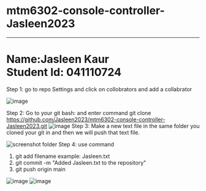 # mtm6302-console-controller-Jasleen2023
<hr><h1>Name:Jasleen Kaur<br>
  Student Id: 041110724</h1>
Step 1: go to repo Settings and click on collobrators and add a collabrator

![image](https://github.com/Jasleen2023/mtm6302-console-controller-Jasleen2023/assets/145064057/2f80c929-4907-43a4-83b7-01768bfe17ef)

 Step 2: Go to your git bash: and enter command git clone https://github.com/Jasleen2023/mtm6302-console-controller-Jasleen2023.git
![image](https://github.com/Jasleen2023/mtm6302-console-controller-Jasleen2023/assets/145064057/63cecdba-d424-4fff-8634-b629b2ecbbee)
Step 3: Make a new text file in the same folder you cloned your git in and then we will push that text file.


  ![screenshot folder](https://github.com/Jasleen2023/mtm6302-console-controller-Jasleen2023/assets/145064057/6aef8b91-abba-4ee2-adc4-d1f55fcf4d10)
Step 4: use command
1. git add filename example: Jasleen.txt
2. git commit -m "Added Jasleen.txt to the repository"
3. git push origin main


![image](https://github.com/Jasleen2023/mtm6302-console-controller-Jasleen2023/assets/145064057/b5abac40-6f92-4de5-adfc-4d54921500cf)
![image](https://github.com/Jasleen2023/mtm6302-console-controller-Jasleen2023/assets/145064057/fe34c65f-3485-49f5-b52a-e190cbd664a4)



